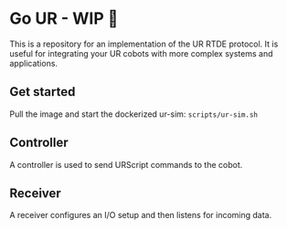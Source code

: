# Go UR - WIP 🔨

This is a repository for an implementation of the UR RTDE protocol. It is useful for integrating your UR cobots with more complex systems and applications.

## Get started

Pull the image and start the dockerized ur-sim: `scripts/ur-sim.sh`

## Controller

A controller is used to send URScript commands to the cobot.

## Receiver

A receiver configures an I/O setup and then listens for incoming data.

